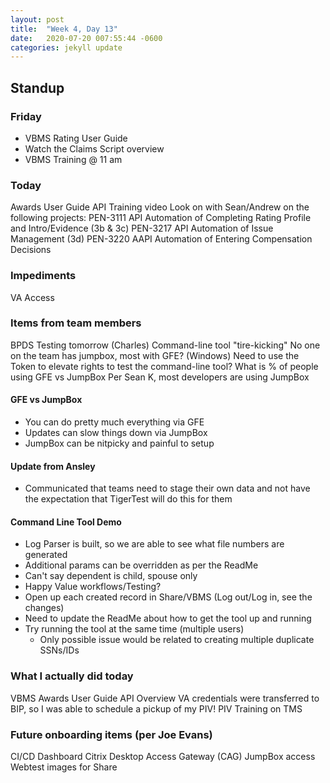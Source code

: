 ```yaml
---
layout: post
title:  "Week 4, Day 13"
date:   2020-07-20 007:55:44 -0600
categories: jekyll update
---
```


## Standup

### Friday
* VBMS Rating User Guide
* Watch the Claims Script overview
* VBMS Training @ 11 am

### Today
Awards User Guide
API Training video
Look on with Sean/Andrew on the following projects:
PEN-3111 API Automation of Completing Rating Profile and Intro/Evidence (3b & 3c)
PEN-3217 API Automation of Issue Management (3d)
PEN-3220 AAPI Automation of Entering Compensation Decisions 

### Impediments
VA Access

### Items from team members
BPDS Testing tomorrow (Charles)
Command-line tool "tire-kicking"
No one on the team has jumpbox, most with GFE? (Windows)
Need to use the Token to elevate rights to test the command-line tool?
What is % of people using GFE vs JumpBox
Per Sean K, most developers are using JumpBox

#### GFE vs JumpBox
* You can do pretty much everything via GFE
* Updates can slow things down via JumpBox
* JumpBox can be nitpicky and painful to setup

#### Update from Ansley
* Communicated that teams need to stage their own data and not have the expectation that TigerTest will do this for them

#### Command Line Tool Demo
* Log Parser is built, so we are able to see what file numbers are generated
* Additional params can be overridden as per the ReadMe
* Can't say dependent is child, spouse only
* Happy Value workflows/Testing?
* Open up each created record in Share/VBMS (Log out/Log in, see the changes)
* Need to update the ReadMe about how to get the tool up and running
* Try running the tool at the same time (multiple users)
  * Only possible issue would be related to creating multiple duplicate SSNs/IDs

### What I actually did today
VBMS Awards User Guide 
API Overview
VA credentials were transferred to BIP, so I was able to schedule a pickup of my PIV!
PIV Training on TMS

### Future onboarding items (per Joe Evans)
CI/CD Dashboard
Citrix Desktop Access Gateway (CAG)
JumpBox access
Webtest images for Share
